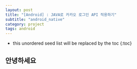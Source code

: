 ```yaml
---
layout: post
title: "[Android] : JAVA로 카카오 로그인 API 적용하기"
subtitle: "android_native"
category: project
tags: android
---
```


<!--more-->

* this unordered seed list will be replaced by the toc
{:toc}
## 안녕하세요